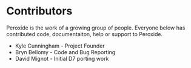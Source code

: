 Contributors
=============

Peroxide is the work of a growing group of people.
Everyone below has contributed code, documentaiton,
help or support to Peroxide.


* Kyle Cunningham - Project Founder
* Bryn Bellomy - Code and Bug Reporting
* David Mignot - Initial D7 porting work

